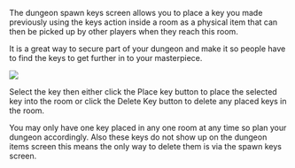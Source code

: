 ---
---
The dungeon spawn keys screen allows you to place a key you made previously using the keys action inside a room as a physical item that can then be picked up by other players when they reach this room.

It is a great way to secure part of your dungeon and make it so people have to find the keys to get further in to your masterpiece.

![](http://www.forlornonline.com/images/dungeonspawnkey.jpg)

Select the key then either click the Place key button to place the selected key into the room or click the Delete Key button to delete any placed keys in the room.

You may only have one key placed in any one room at any time so plan your dungeon accordingly. Also these keys do not show up on the dungeon items screen this means the only way to delete them is via the spawn keys screen.